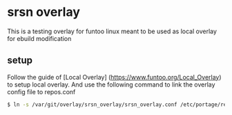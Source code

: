 # srsn overlay

This is a testing overlay for funtoo linux meant to be used as local overlay for ebuild modification

## setup

Follow the guide of [Local Overlay] (https://www.funtoo.org/Local_Overlay) to setup local overlay.
And use the following command to link the overlay config file to repos.conf

```sh
$ ln -s /var/git/overlay/srsn_overlay/srsn_overlay.conf /etc/portage/repos.conf/srsn_overlay.conf
```

